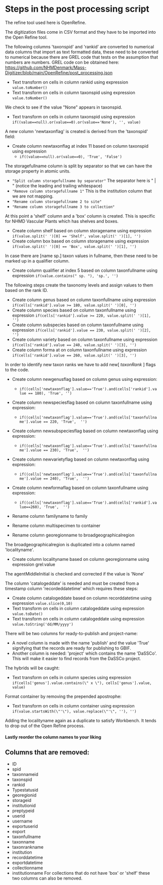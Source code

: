 # Steps in the post processing script
The refine tool used here is OpenRefine.


The digitization files come in CSV format and they have to be imported into the Open Refine tool.

 The following columns 'taxonspid' and 'rankid' are converted to numerical data columns that import as text formatted data, these need to be converted to numerical because there are GREL code that tests on the assumption that numbers are numbers. GREL code con be obtained here: https://github.com/NHMDenmark/Mass-Digitizer/blob/main/OpenRefine/post_processing.json   
 
 - Text transform on cells in column rankid using expression `value.toNumber()`  
 - Text transform on cells in column taxonspid using expression `value.toNumber()`

We check to see if the value "None" appears in taxonspid.
- Text transform on cells in column taxonspid using expression `if((value==null).or(value==0).or(value=='None'), '', value)`

A new column 'newtaxonflag' is created is derived from the 'taxonspid' field:  
- Create column newtaxonflag at index 11 based on column taxonspid using expression 
    - `if((value==null).or(value==0), 'True', 'False')`
 

The storagefullname column is split by separator so that we can have the storage property in atomic units.  
- `"Split column storagefullname by separator"` The separator here is " | " (notice the leading and trailing whitespace)  
- `"Remove column storagefullname 1"` This is the institution column that we are not mapping.
- `"Rename column storagefullname 2 to site"`  
- `"Rename column storagefullname 3 to collection"` 


At this point a 'shelf' column and a 'box' column is created. This is specific for NHMD Vascular Plants which has shelves and boxes. 
- Create column shelf based on column storagename using expression `if(value.split(' ')[0] == 'Shelf', value.split(' ')[1], '')`  
- Create column box based on column storagename using expression `if(value.split(' ')[0] == 'Box', value.split(' ')[1], '')`

In case there are [name sp.] taxon values in fullname, then these need to be marked up in a qualifier column.
- Create column qualifier at index 5 based on column taxonfullname using expression `if(value.contains(" sp. "), 'sp.', '')`

The following steps create the taxonomy levels and assign values to them based on the rank ID.  

- Create column genus based on column taxonfullname using expression `if(cells['rankid'].value >= 180, value.split(' ')[0], '')`  
- Create column species based on column taxonfullname using expression `if(cells['rankid'].value >= 220, value.split(' ')[1], '')`  
- Create column subspecies based on column taxonfullname using expression `if(cells['rankid'].value == 230, value.split(' ')[2], '')`  
- Create column variety based on column taxonfullname using expression `if(cells['rankid'].value == 240, value.split(' ')[3], '')`  
- Create column forma at on column taxonfullname using expression `if(cells['rankid'].value == 260, value.split(' ')[3], '')`  


In order to identify new taxon ranks we have to add new[ *taxonRank* ] flags to the code.  
- Create column newgenusflag based on column genus using expression:
    - `if((cells['newtaxonflag'].value=='True').and(cells['rankid'].value == 180), 'True', '')`  
- Create column newspeciesflag based on column taxonfullname using expression:
    - `if((cells['newtaxonflag'].value=='True').and(cells['taxonfullname'].value == 220, 'True',  '')`  
- Create column newsubspeciesflag based on column newtaxonflag using expression: 
    - `if((cells['newtaxonflag'].value=='True').and(cells['taxonfullname'].value == 230), 'True',  '')`  
- Create column newvarietyflag based on column newtaxonflag using expression:
    - `if((cells['newtaxonflag'].value=='True').and(cells['taxonfullname'].value == 240), 'True',  '')`  
- Create column newformaflag based on column taxonfullname using expression: 
    - `if((cells['newtaxonflag'].value=='True').and(cells['rankid'].value==260), 'True',  '')`


- Rename column familyname to family
- Rename column multispecimen to container  
- Rename column georegionname to broadgeographicalregion  


The broadgeographicalregion is duplicated into a column named 'localityname'.  
- Create column localityname based on column georegionname using expression grel:value  

The agentMiddleInitial is checked and corrected if the value is 'None'

The column 'catalogeddate' is needed and must be created from a timestamp column 'recordeddatetime' which requires these steps:  
- Create column catalogeddate based on column recorddatetime using expression `value.slice(0,10)`  
- Text transform on cells in column catalogeddate using expression `value.toDate()`  
- Text transform on cells in column catalogeddate using expression `value.toString('dd/MM/yyyy')`  

There will be two columns for ready-to-publish and project-name:
- A novel column is made with the name 'publish' and the value 'True' signifying that the records are ready for publishing to GBIF.
- Another column is needed: 'project' which contains the name 'DaSSCo'. This will make it easier to find records from the DaSSCo project.

The hybrids will be caught:
- Text transform on cells in column species using expression `if(cells['genus'].value.contains(\" x \"), cells['genus'].value, value)`

Format container by removing the prepended apostrophe:
- Text transform on cells in column container using expression `if(value.startsWith(\"'\"), value.replace(\"'\", ''), '')`

Adding the localityname again as a duplicate to satisfy Workbench. It tends to drop out of the Open Refine process.

#### Lastly reorder the column names to your liking

## Columns that are removed:

* ID
* spid
* taxonnameid  
* taxonspid
* rankid
* Typestatusid
* georegionid
* storageid
* institutionid
* preptypeid
* userid
* username
* exportuserid
* export
* taxonfullname
* taxonname
* taxonrankname
* institution
* recorddatetime
* exportdatetime
* collectionname
* institutionname
For collections that do not have 'box' or 'shelf' these two columns can also be removed.
